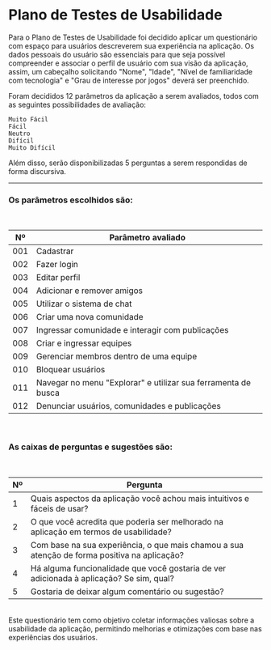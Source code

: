 # Plano de Testes de Usabilidade

Para o Plano de Testes de Usabilidade foi decidido aplicar um questionário com espaço para usuários descreverem sua experiência na aplicação. Os dados pessoais do usuário são essenciais para que seja possível compreender e associar o perfil de usuário com sua visão da aplicação, assim, um cabeçalho solicitando "Nome", "Idade", "Nível de familiaridade com tecnologia" e "Grau de interesse por jogos" deverá ser preenchido.

Foram decididos 12 parâmetros da aplicação a serem avaliados, todos com as seguintes possibilidades de avaliação:

`Muito Fácil` <br>
`Fácil` <br>
`Neutro` <br>
`Difícil` <br>
`Muito Difícil`

Além disso, serão disponibilizadas 5 perguntas a serem respondidas de forma discursiva.

---

### Os parâmetros escolhidos são:
<br>

|Nº  |Parâmetro avaliado                                             |
|----|---------------------------------------------------------------|
|001 |Cadastrar                                                    |
|002 |Fazer login                                                  |
|003 |Editar perfil                                                |
|004 |Adicionar e remover amigos                                   |
|005 |Utilizar o sistema de chat                                   | 
|006 |Criar uma nova comunidade                                    |
|007 |Ingressar comunidade e interagir com publicações             |
|008 |Criar e ingressar equipes                                    |
|009 |Gerenciar membros dentro de uma equipe                       |
|010 |Bloquear usuários                                             |
|011 |Navegar no menu "Explorar" e utilizar sua ferramenta de busca |
|012 |Denunciar usuários, comunidades e publicações                 |

<br>

### As caixas de perguntas e sugestões são:
<br>

|Nº|Pergunta                                                                                    |
|--|--------------------------------------------------------------------------------------------|
|1 |Quais aspectos da aplicação você achou mais intuitivos e fáceis de usar?                    |
|2 |O que você acredita que poderia ser melhorado na aplicação em termos de usabilidade?        |
|3 |Com base na sua experiência, o que mais chamou a sua atenção de forma positiva na aplicação?|
|4 |Há alguma funcionalidade que você gostaria de ver adicionada à aplicação? Se sim, qual?     |
|5 |Gostaria de deixar algum comentário ou sugestão?                                            |

<br>
Este questionário tem como objetivo coletar informações valiosas sobre a usabilidade da aplicação, permitindo melhorias e otimizações com base nas experiências dos usuários.
